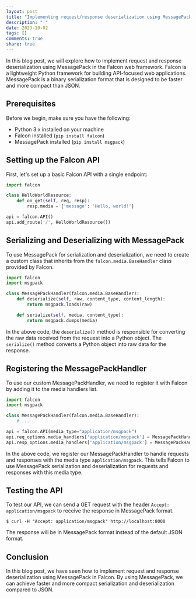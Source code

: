 ```yaml
---
layout: post
title: "Implementing request/response deserialization using MessagePack in Falcon"
description: " "
date: 2023-10-02
tags: []
comments: true
share: true
---
```


In this blog post, we will explore how to implement request and response deserialization using MessagePack in the Falcon web framework. Falcon is a lightweight Python framework for building API-focused web applications. MessagePack is a binary serialization format that is designed to be faster and more compact than JSON.

## Prerequisites

Before we begin, make sure you have the following:

- Python 3.x installed on your machine
- Falcon installed (`pip install falcon`)
- MessagePack installed (`pip install msgpack`)

## Setting up the Falcon API

First, let's set up a basic Falcon API with a single endpoint:

```python
import falcon

class HelloWorldResource:
    def on_get(self, req, resp):
        resp.media = {'message': 'Hello, world!'}

api = falcon.API()
api.add_route('/', HelloWorldResource())
```

## Serializing and Deserializing with MessagePack

To use MessagePack for serialization and deserialization, we need to create a custom class that inherits from the `falcon.media.BaseHandler` class provided by Falcon.

```python
import falcon
import msgpack

class MessagePackHandler(falcon.media.BaseHandler):
    def deserialize(self, raw, content_type, content_length):
        return msgpack.loads(raw)

    def serialize(self, media, content_type):
        return msgpack.dumps(media)
```

In the above code, the `deserialize()` method is responsible for converting the raw data received from the request into a Python object. The `serialize()` method converts a Python object into raw data for the response.

## Registering the MessagePackHandler

To use our custom MessagePackHandler, we need to register it with Falcon by adding it to the media handlers list.

```python
import falcon
import msgpack

class MessagePackHandler(falcon.media.BaseHandler):
    # ...

api = falcon.API(media_type="application/msgpack")
api.req_options.media_handlers['application/msgpack'] = MessagePackHandler()
api.resp_options.media_handlers['application/msgpack'] = MessagePackHandler()
```

In the above code, we register our MessagePackHandler to handle requests and responses with the media type `application/msgpack`. This tells Falcon to use MessagePack serialization and deserialization for requests and responses with this media type.

## Testing the API

To test our API, we can send a GET request with the header `Accept: application/msgpack` to receive the response in MessagePack format.

```shell
$ curl -H "Accept: application/msgpack" http://localhost:8000
```

The response will be in MessagePack format instead of the default JSON format.

## Conclusion

In this blog post, we have seen how to implement request and response deserialization using MessagePack in Falcon. By using MessagePack, we can achieve faster and more compact serialization and deserialization compared to JSON.